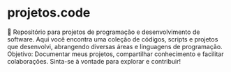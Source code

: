 # projetos.code
📂 Repositório para projetos de programação e desenvolvimento de software.  Aqui você encontra uma coleção de códigos, scripts e projetos que desenvolvi, abrangendo diversas áreas e linguagens de programação.  Objetivo: Documentar meus projetos, compartilhar conhecimento e facilitar colaborações. Sinta-se à vontade para explorar e contribuir!
